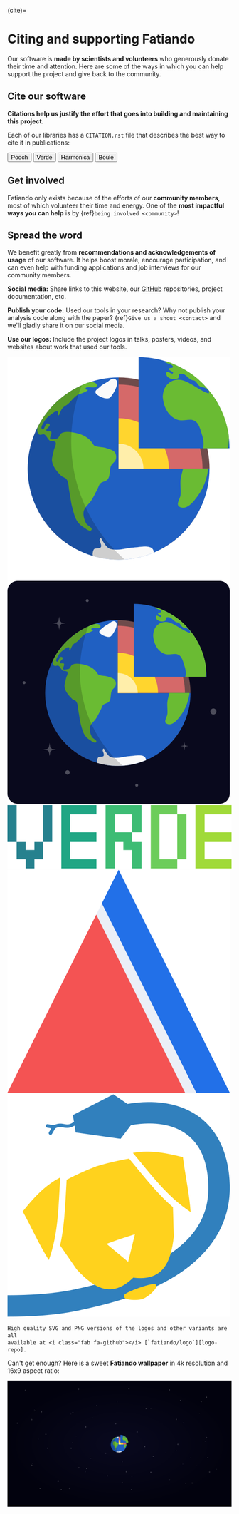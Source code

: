 (cite)=
# Citing and supporting Fatiando

<p class="lead">
Our software is <strong>made by scientists and volunteers</strong> who
generously donate their time and attention.
Here are some of the ways in which you can help support the project and give
back to the community.
</p>

## Cite our software

**Citations help us justify the effort that goes into building and maintaining
this project**.

Each of our libraries has a `CITATION.rst` file that describes the best way
to cite it in publications:

<div class="mt-2">

<a target="_blank" href="https://github.com/fatiando/pooch/blob/master/CITATION.rst">
<button type="button" class="btn btn-secondary mb-3 me-3">
<i class="fa fa-bookmark"></i>
Pooch
</button></a>

<a target="_blank" href="https://github.com/fatiando/verde/blob/master/CITATION.rst">
<button type="button" class="btn btn-secondary mb-3 me-3">
<i class="fa fa-bookmark"></i>
Verde
</button></a>

<a target="_blank" href="https://github.com/fatiando/harmonica/blob/master/CITATION.rst">
<button type="button" class="btn btn-secondary mb-3 me-3">
<i class="fa fa-bookmark"></i>
Harmonica
</button></a>

<a target="_blank" href="https://github.com/fatiando/boule/blob/master/CITATION.rst">
<button type="button" class="btn btn-secondary mb-3">
<i class="fa fa-bookmark"></i>
Boule
</button></a>

</div>

## Get involved

Fatiando only exists because of the efforts of our **community members**, most
of which volunteer their time and energy.
One of the **most impactful ways you can help** is by
{ref}`being involved <community>`!

## Spread the word

We benefit greatly from **recommendations and acknowledgements of usage** of
our software.
It helps boost morale, encourage participation, and can even help with funding
applications and job interviews for our community members.

**Social media:** Share links to this website, our [GitHub][gh] repositories,
project documentation, etc.

**Publish your code:** Used our tools in your research? Why not publish your
analysis code along with the paper? {ref}`Give us a shout <contact>` and we'll
gladly share it on our social media.

**Use our logos:** Include the project logos in talks, posters, videos, and
websites about work that used our tools.

<div class="row gy-3 mt-4 align-items-center text-center">
<div class="col-4 col-sm-2">

<a target="_blank" href="https://raw.githubusercontent.com/fatiando/logo/main/fatiando-logo.png">
<img class="mb-2" src="https://raw.githubusercontent.com/fatiando/logo/main/fatiando-logo.png">
</a>

</div>
<div class="col-4 col-sm-2">

<a target="_blank" href="https://raw.githubusercontent.com/fatiando/logo/main/fatiando-logo-background.png">
<img class="mb-2" src="https://raw.githubusercontent.com/fatiando/logo/main/fatiando-logo-background.png">
</a>

</div>
<div class="col-4 col-sm-2">

<a target="_blank" href="https://raw.githubusercontent.com/fatiando/logo/main/verde-logo.png">
<img class="mb-2" src="https://raw.githubusercontent.com/fatiando/logo/main/verde-logo.png">
</a>

</div>
<div class="col-4 col-sm-2">

<a target="_blank" href="https://raw.githubusercontent.com/fatiando/logo/main/harmonica-logo.png">
<img class="mb-2" src="https://raw.githubusercontent.com/fatiando/logo/main/harmonica-logo.png">
</a>

</div>
<div class="col-4 col-sm-2">

<a target="_blank" href="https://raw.githubusercontent.com/fatiando/logo/main/pooch-logo.png">
<img class="mb-2" src="https://raw.githubusercontent.com/fatiando/logo/main/pooch-logo.png">
</a>

</div>
</div>

```{admonition} Want the vector graphics versions?
High quality SVG and PNG versions of the logos and other variants are all
available at <i class="fab fa-github"></i> [`fatiando/logo`][logo-repo].
```

Can't get enough? Here is a sweet **Fatiando wallpaper** in 4k resolution and
16x9 aspect ratio:

<a target="_blank" href="https://raw.githubusercontent.com/fatiando/logo/main/fatiando-wallpaper.png">
<img class="mb-2" src="https://raw.githubusercontent.com/fatiando/logo/main/fatiando-wallpaper.png">
</a>

[logo-repo]: https://github.com/fatiando/logo
[gh]: https://github.com/fatiando
